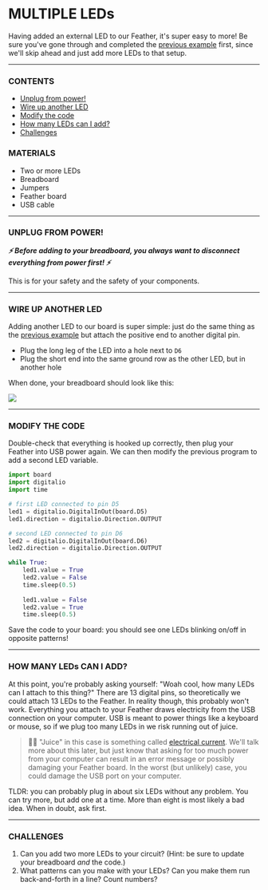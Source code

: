 # MULTIPLE LEDs

Having added an external LED to our Feather, it's super easy to more! Be sure you've gone through and completed the [previous example](04-ExternalLED.md) first, since we'll skip ahead and just add more LEDs to that setup.

***

### CONTENTS  

* [Unplug from power!](#unplug-from-power)  
* [Wire up another LED](#wire-up-another-led)  
* [Modify the code](#modify-the-code)  
* [How many LEDs can I add?](#how-many-leds-can-i-add)  
* [Challenges](#challenges)  

### MATERIALS  

* Two or more LEDs  
* Breadboard  
* Jumpers  
* Feather board  
* USB cable  

***

### UNPLUG FROM POWER!  
***⚡️ Before adding to your breadboard, you always want to disconnect everything from power first! ⚡️***

This is for your safety and the safety of your components.

***

### WIRE UP ANOTHER LED  
Adding another LED to our board is super simple: just do the same thing as the [previous example](04-ExternalLED.md) but attach the positive end to another digital pin.

* Plug the long leg of the LED into a hole next to `D6`  
* Plug the short end into the same ground row as the other LED, but in another hole  

When done, your breadboard should look like this:

![](../Images/MultipleLEDs.jpg)

***

### MODIFY THE CODE  
Double-check that everything is hooked up correctly, then plug your Feather into USB power again. We can then modify the previous program to add a second LED variable.

```python
import board
import digitalio
import time

# first LED connected to pin D5
led1 = digitalio.DigitalInOut(board.D5)
led1.direction = digitalio.Direction.OUTPUT

# second LED connected to pin D6
led2 = digitalio.DigitalInOut(board.D6)
led2.direction = digitalio.Direction.OUTPUT

while True:
    led1.value = True
    led2.value = False
    time.sleep(0.5)
    
    led1.value = False
    led2.value = True
    time.sleep(0.5)
```

Save the code to your board: you should see one LEDs blinking on/off in opposite patterns!

***

### HOW MANY LEDs CAN I ADD?  
At this point, you're probably asking yourself: "Woah cool, how many LEDs can I attach to this thing?" There are 13 digital pins, so theoretically we could attach 13 LEDs to the Feather. In reality though, this probably won't work. Everything you attach to your Feather draws electricity from the USB connection on your computer. USB is meant to power things like a keyboard or mouse, so if we plug too many LEDs in we risk running out of juice.

> 🙋‍♀️ "Juice" in this case is something called [electrical current](https://en.wikipedia.org/wiki/Electric_current). We'll talk more about this later, but just know that asking for too much power from your computer can result in an error message or possibly damaging your Feather board. In the worst (but unlikely) case, you could damage the USB port on your computer.

TLDR: you can probably plug in about six LEDs without any problem. You can try more, but add one at a time. More than eight is most likely a bad idea. When in doubt, ask first.

***

### CHALLENGES  

1. Can you add two more LEDs to your circuit? (Hint: be sure to update your breadboard *and* the code.)  
2. What patterns can you make with your LEDs? Can you make them run back-and-forth in a line? Count numbers?  

